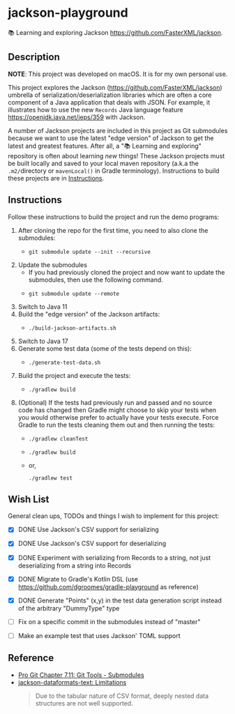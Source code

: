 # jackson-playground

📚 Learning and exploring Jackson <https://github.com/FasterXML/jackson>.


## Description

**NOTE**: This project was developed on macOS. It is for my own personal use.

This project explores the Jackson (<https://github.com/FasterXML/jackson>) umbrella of serialization/deserialization
libraries which are often a core component of a Java application that deals with JSON. For example, it illustrates how
to use the new `Records` Java language feature <https://openjdk.java.net/jeps/359> with Jackson.

A number of Jackson projects are included in this project as Git submodules because we want to use the latest "edge
version" of Jackson to get the latest and greatest features. After all, a "📚 Learning and exploring" repository is
often about learning _new_ things! These Jackson projects must be built locally and saved to your local maven
repository (a.k.a the `.m2/`directory or `mavenLocal()` in Gradle terminology). Instructions to build these projects
are in [Instructions](#instructions).


## Instructions

Follow these instructions to build the project and run the demo programs:

1. After cloning the repo for the first time, you need to also clone the submodules:
    * ```shell
      git submodule update --init --recursive
      ```
2. Update the submodules
    * If you had previously cloned the project and now want to update the submodules, then use the following command.
    * ```shell
      git submodule update --remote
      ```
4. Switch to Java 11
5. Build the "edge version" of the Jackson artifacts:
    * ```shell
      ./build-jackson-artifacts.sh
      ```
6. Switch to Java 17
7. Generate some test data (some of the tests depend on this):
    * ```shell
      ./generate-test-data.sh
      ```
8. Build the project and execute the tests:
    * ```shell
      ./gradlew build
      ```
9. (Optional) If the tests had previously run and passed and no source code has changed then Gradle might choose to skip
   your tests when you would otherwise prefer to actually have your tests execute. Force Gradle to run the tests cleaning
   them out and then running the tests: 
    * ```shell
      ./gradlew cleanTest
      ```
    * ```shell
      ./gradlew build
      ```
    * or,
      ```shell
      ./gradlew test
      ```


## Wish List

General clean ups, TODOs and things I wish to implement for this project:

* [x] DONE Use Jackson's CSV support for serializing
* [x] DONE Use Jackson's CSV support for deserializing
* [x] DONE Experiment with serializing from Records to a string, not just deserializing from a string into Records
* [x] DONE Migrate to Gradle's Kotlin DSL (use <https://github.com/dgroomes/gradle-playground> as reference)
* [x] DONE Generate "Points" (x,y) in the test data generation script instead of the arbitrary "DummyType" type 
* [ ] Fix on a specific commit in the submodules instead of "master"
* [ ] Make an example test that uses Jackson' TOML support


## Reference

* [Pro Git Chapter 7.11: Git Tools - Submodules](https://git-scm.com/book/en/v2/Git-Tools-Submodules)
* [jackson-dataformats-text: Limitations](https://github.com/FasterXML/jackson-dataformats-text/tree/2.14/csv#limitations)
  > Due to the tabular nature of CSV format, deeply nested data structures are not well supported.
